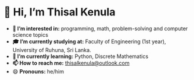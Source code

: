 # 👋 Hi, I’m Thisal Kenula
- **👀 I’m interested in:** programming, math, problem-solving and computer science topics
- **🎓 I’m currently studying at:** Faculty of Engineering (1st year), University of Ruhuna, Sri Lanka.
- **🌱 I’m currently learning:** Python, Discrete Mathematics
- **📫 How to reach me:** [thisalkenula@outlook.com](thisalkenula@outlook.com)
- 😄 **Pronouns:** he/him

<!---
thisal-kenula/thisal-kenula is a ✨ special ✨ repository because its `README.md` (this file) appears on your GitHub profile.
You can click the Preview link to take a look at your changes.
--->
